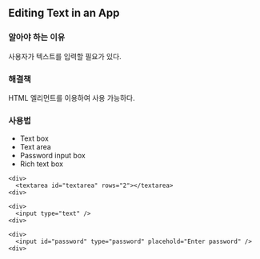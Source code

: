 ## Editing Text in an App

### 알아야 하는 이유

사용자가 텍스트를 입력할 필요가 있다.

### 해결책

HTML 엘리먼트를 이용하여 사용 가능하다.

### 사용법

* Text box
* Text area
* Password input box
* Rich text box

```
<div>
  <textarea id="textarea" rows="2"></textarea>
<div>
```

```
<div>
  <input type="text" />
<div>
```

```
<div>
  <input id="password" type="password" placehold="Enter password" />
<div>
```

